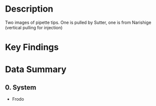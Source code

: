 # Description
Two images of pipette tips. One is pulled by Sutter, one is from Narishige (vertical pulling for injection)

# Key Findings

# Data Summary
## 0. System
- Frodo